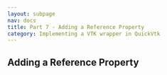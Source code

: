 ```yaml
---
layout: subpage
nav: docs
title: Part 7 - Adding a Reference Property
category: Implementing a VTK wrapper in QuickVtk
---
```


## Adding a Reference Property
